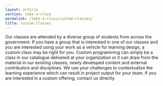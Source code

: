 ```yaml
---
layout: article
section: take-a-class
permalink: /take-a-class/custom-classes/
title: Custom Classes
---
```


Our classes are attended by a diverse group of students from across the government. If you have a group that is interested in one of our classes and you are interested using your work as a vehicle for learning design, a custom class may be right for you. Custom programming can simply be a class in our catalogue delivered at your organization or it can draw from the material in our existing classes, newly developed content and external contributors and disciplines. We use your challenges to contextualize the learning experience which can result in project output for your team. If you are interested in a custom offering, contact us directly.
